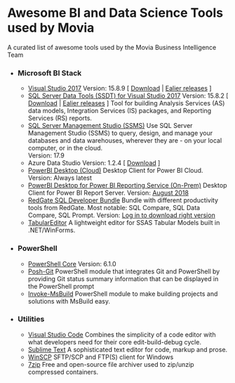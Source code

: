 # Awesome BI and Data Science Tools used by Movia
A curated list of awesome tools used by the Movia Business Intelligence Team


- ### Microsoft BI Stack
  - [Visual Studio 2017](https://visualstudio.microsoft.com/)
    Version: 15.8.9 [ [Download](https://aka.ms/AA369qm)
    | [Ealier releases](https://docs.microsoft.com/en-us/visualstudio/productinfo/installing-an-earlier-release-of-vs2017) ]
  - [SQL Server Data Tools (SSDT) for Visual Studio 2017](https://docs.microsoft.com/en-us/sql/ssdt/download-sql-server-data-tools-ssdt#ssdt-for-vs-2017-standalone-installer)
    Version:  15.8.2 [ [Download](https://go.microsoft.com/fwlink/?linkid=2038031) 
    | [Ealier releases](https://docs.microsoft.com/en-us/sql/ssdt/previous-releases-of-sql-server-data-tools-ssdt-and-ssdt-bi?view=sql-server-2017) ]
    Tool for building Analysis Services (AS) data models, Integration Services (IS) packages, and Reporting Services (RS) reports. 
  - [SQL Server Management Studio (SSMS)](https://docs.microsoft.com/en-us/sql/ssms/download-sql-server-management-studio-ssms)
    Use SQL Server Management Studio (SSMS) to query, design, and manage your databases and data warehouses, wherever they are - on your local computer, or in the cloud.   
    Version: 17.9
  - Azure Data Studio
    Version: 1.2.4 [ [Download](https://go.microsoft.com/fwlink/?linkid=2038320) ]
  - [PowerBI Desktop (Cloud)](https://powerbi.microsoft.com/en-us/downloads/)
    Desktop Client for Power BI Cloud.
    Version: Always latest
  - [PowerBI Desktop for Power BI Reporting Service (On-Prem)](https://powerbi.microsoft.com/en-us/report-server/)
    Desktop Client for Power BI Report Server.
    Version: [August 2018](https://www.microsoft.com/en-us/download/details.aspx?id=57270)
  - [RedGate SQL Developer Bundle](https://www.red-gate.com/products/) Bundle with different productivity tools from RedGate. Most notable: SQL Compare, SQL Data Compare, SQL Prompt.
    Version: [Log in to download right version](https://download.red-gate.com/SQLDeveloperBundle.exe)
  - [TabularEditor](https://tabulareditor.github.io/) A lightweight editor for SSAS Tabular Models built in .NET/WinForms.
  
  
- ### PowerShell
  - [PowerShell Core](https://github.com/PowerShell/PowerShell/releases/tag/v6.1.0) Version: 6.1.0
  - [Posh-Git](https://github.com/dahlbyk/posh-git)
    PowerShell module that integrates Git and PowerShell by providing Git status summary information that can be displayed in the PowerShell prompt
  - [Invoke-MsBuild](https://github.com/deadlydog/Invoke-MsBuild) PowerShell module to make building projects and solutions with MsBuild easy. 
  
- ### Utilities
  - [Visual Studio Code](https://code.visualstudio.com/) Combines the simplicity of a code editor with what developers need for their core edit-build-debug cycle. 
  - [Sublime Text](https://www.sublimetext.com/3) A sophisticated text editor for code, markup and prose.
  - [WinSCP](https://winscp.net/) SFTP/SCP and FTP(S) client for Windows
  - [7zip](https://www.7-zip.org/) Free and open-source file archiver used to zip/unzip compressed containers.
